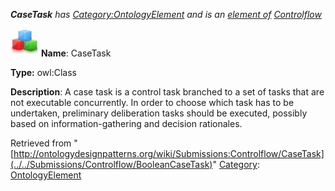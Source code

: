 ___CaseTask__ has [Category:OntologyElement](../../Category/OntologyElement "Category:OntologyElement") and is an [element of](../../Property/ElementOf "Property:ElementOf") [Controlflow](../../Submissions/Controlflow "Submissions:Controlflow")_


  




[![Class](../../images/thumb/2/27/Class.gif/45px-Class.gif)](../../Image/Class.gif "Class")
__Name__: CaseTask 


__Type:__ owl:Class 


__Description__: A case task is a control task branched to a set of tasks that are not executable concurrently. In order to choose which task has to be undertaken, preliminary deliberation tasks should be executed, possibly based on information-gathering and decision rationales. 





Retrieved from "[http://ontologydesignpatterns.org/wiki/Submissions:Controlflow/CaseTask](../../Submissions/Controlflow/BooleanCaseTask)"
 [Category](http://ontologydesignpatterns.org/wiki/Special:Categories "Special:Categories"): [OntologyElement](../../Category/OntologyElement "Category:OntologyElement")